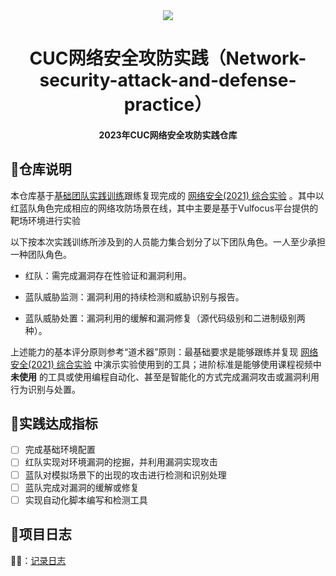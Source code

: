 <div align="center">
<img src="https://rockoss-1309912377.cos.ap-beijing.myqcloud.com/picgo/logo1.png?q-sign-algorithm=sha1&q-ak=AKIDqVTxW5OWTJyPemjcRMLAl7J1WoulZPDs&q-sign-time=1689064042;9000000000&q-key-time=1689064042;9000000000&q-header-list=host&q-url-param-list=&q-signature=aad9fa8c543509e08d98b24f6f5ef5b2a158f79e" >
<h1 align="center">
    CUC网络安全攻防实践（Network-security-attack-and-defense-practice）
    <h4>
        2023年CUC网络安全攻防实践仓库
    </h4>
</h1>
</div>

## 📜仓库说明

本仓库基于[基础团队实践训练](https://c4pr1c3.github.io/cuc-wiki/cp/2023/index.html#_12)跟练复现完成的 [网络安全(2021) 综合实验](https://www.bilibili.com/video/BV1p3411x7da/) 。其中以红蓝队角色完成相应的网络攻防场景在线，其中主要是基于Vulfocus平台提供的靶场环境进行实验

以下按本次实践训练所涉及到的人员能力集合划分了以下团队角色。一人至少承担一种团队角色。

- 红队：需完成漏洞存在性验证和漏洞利用。

- 蓝队威胁监测：漏洞利用的持续检测和威胁识别与报告。

- 蓝队威胁处置：漏洞利用的缓解和漏洞修复（源代码级别和二进制级别两种）。

上述能力的基本评分原则参考“道术器”原则：最基础要求是能够跟练并复现 [网络安全(2021) 综合实验](https://www.bilibili.com/video/BV1p3411x7da/) 中演示实验使用到的工具；进阶标准是能够使用课程视频中 **未使用** 的工具或使用编程自动化、甚至是智能化的方式完成漏洞攻击或漏洞利用行为识别与处置。

## 📝实践达成指标

- [ ] 完成基础环境配置
- [ ] 红队实现对环境漏洞的挖掘，并利用漏洞实现攻击
- [ ] 蓝队对模拟场景下的出现的攻击进行检测和识别处理
- [ ] 蓝队完成对漏洞的缓解或修复
- [ ] 实现自动化脚本编写和检测工具

## 📒项目日志

👨‍💻：[记录日志](https://www.baichuanweb.cn/article/example-68)
